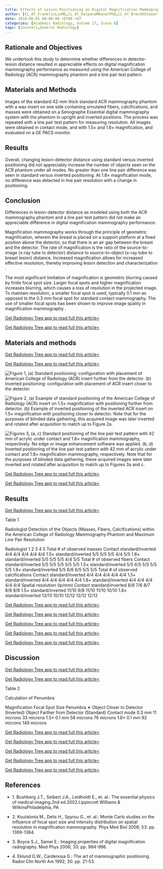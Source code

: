 ```yaml
---
title: Effects of Lesion Positioning on Digital Magnification Mammography Performance
author: [CL_AT_FranklinLiuMD,CL_AT_KalpanaMKanalPhD,CL_AT_BrentKStewartPhD,CL_AT_ConstanceDLehmanMDPhD]
date: 2010-06-01 00:00:00 +0700 +07
categories: [Academic Radiology, Volume 17, Issue 6]
tags: [Journals,General Radiology]
---
```

## Rationale and Objectives

We undertook this study to determine whether differences in detector-lesion distance resulted in appreciable effects on digital magnification mammography performance as measured using the American College of Radiology (ACR) mammography phantom and a line pair test pattern.

## Materials and Methods

Images of the standard 42-mm thick standard ACR mammography phantom with a wax insert on one side containing simulated fibers, calcifications, and masses were obtained on a Senographe Essential digital mammography system with the phantom in upright and inverted positions. The process was repeated with a line pair test pattern for measuring resolution. All images were obtained in contact mode, and with 1.5× and 1.8× magnification, and evaluated on a GE PACS monitor.

## Results

Overall, changing lesion-detector distance using standard versus inverted positioning did not appreciably increase the number of objects seen on the ACR phantom under all modes. No greater than one line pair difference was seen in standard versus inverted positioning. At 1.8× magnification mode, no difference was detected in line pair resolution with a change in positioning.

## Conclusion

Differences in lesion-detector distance as modeled using both the ACR mammography phantom and a line pair test pattern did not make an appreciable difference in digital magnification mammography performance.

Magnification mammography works through the principle of geometric magnification, wherein the breast is placed on a support platform at a fixed position above the detector, so that there is an air gap between the breast and the detector. The rate of magnification is the ratio of the source-to-image (x-ray tube to detector) distance to source-to-object (x-ray tube to breast lesion) distance. Increased magnification allows for increased effective resolution, thereby improving lesion detection and characterization .

The most significant limitation of magnification is geometric blurring caused by finite focal spot size. Larger focal spots and higher magnification increases blurring, which causes a loss of resolution in the projected image. To maintain resolution, a smaller focal spot is used, typically 0.1 mm as opposed to the 0.3 mm focal spot for standard contact mammography. The use of smaller focal spots has been shown to improve image quality in magnification mammography .

[Get Radiology Tree app to read full this article<](https://clinicalpub.com/app)

[Get Radiology Tree app to read full this article<](https://clinicalpub.com/app)

## Materials and methods

[Get Radiology Tree app to read full this article<](https://clinicalpub.com/app)

[Get Radiology Tree app to read full this article<](https://clinicalpub.com/app)

![Figure 1, (a) Standard positioning: configuration with placement of American College of Radiology (ACR) insert further from the detector. (b) Inverted positioning: configuration with placement of ACR insert closer to the detector.](https://storage.googleapis.com/dl.dentistrykey.com/clinical/EffectsofLesionPositioningonDigitalMagnificationMammographyPerformance/0_1s20S1076633210001224.jpg)

![Figure 2, (a) Example of standard positioning of the American College of Radiology (ACR) insert on 1.5× magnification with positioning further from detector. (b) Example of inverted positioning of the inverted ACR insert on 1.5× magnification with positioning closer to detector. Note that for the purposes of blinded data gathering, this acquired image was later inverted and rotated after acquisition to match up to Figure 2a.](https://storage.googleapis.com/dl.dentistrykey.com/clinical/EffectsofLesionPositioningonDigitalMagnificationMammographyPerformance/1_1s20S1076633210001224.jpg)

![Figures 3, (a, c) Standard positioning of the line pair test pattern with 42 mm of acrylic under contact and 1.8× magnification mammography, respectively. No edge or image enhancement software was applied. (b, d) Inverted positioning of the line pair test pattern with 42 mm of acrylic under contact and 1.8× magnification mammography, respectively. Note that for the purposes of blinded data gathering, these acquired images were later inverted and rotated after acquisition to match up to Figures 3a and c.](https://storage.googleapis.com/dl.dentistrykey.com/clinical/EffectsofLesionPositioningonDigitalMagnificationMammographyPerformance/2_1s20S1076633210001224.jpg)

[Get Radiology Tree app to read full this article<](https://clinicalpub.com/app)

[Get Radiology Tree app to read full this article<](https://clinicalpub.com/app)

## Results

[Get Radiology Tree app to read full this article<](https://clinicalpub.com/app)

Table 1


Radiologist Detection of the Objects (Masses, Fibers, Calcifications) within the American College of Radiology Mammography Phantom and Maximum Line Pair Resolution


Radiologist 1 2 3 4 5 Total # of observed masses Contact standard/inverted 4/4 4/4 4/4 4/4 4/4 1.5× standard/inverted 5/5 5/5 5/5 4/4 5/5 1.8× standard/inverted 5/5 5/5 5/5 4/4 5/5 Total # of observed fibers Contact standard/inverted 5/5 5/5 5/5 5/5 5/5 1.5× standard/inverted 5/5 6/5 5/5 5/5 5/5 1.8× standard/inverted 5/5 6/6 6/5 5/5 5/5 Total # of observed calcifications Contact standard/inverted 4/4 4/4 4/4 4/4 4/4 1.5× standard/inverted 4/4 4/4 4/4 4/4 4/4 1.8× standard/inverted 4/4 4/4 4/4 4/4 4/4 Spatial resolution (lp/mm) Contact standard/inverted 8/8 7/6 8/7 8/8 8/8 1.5× standard/inverted 11/10 9/8 11/10 11/10 10/10 1.8× standard/inverted 13/13 10/10 12/12 12/12 12/12

[Get Radiology Tree app to read full this article<](https://clinicalpub.com/app)

[Get Radiology Tree app to read full this article<](https://clinicalpub.com/app)

[Get Radiology Tree app to read full this article<](https://clinicalpub.com/app)

[Get Radiology Tree app to read full this article<](https://clinicalpub.com/app)

[Get Radiology Tree app to read full this article<](https://clinicalpub.com/app)

## Discussion

[Get Radiology Tree app to read full this article<](https://clinicalpub.com/app)

[Get Radiology Tree app to read full this article<](https://clinicalpub.com/app)

Table 2


Calculation of Penumbra


Magnification Focal Spot Size Penumbra  ∗  Object Closer to Detector (Inverted) Object Farther from Detector (Standard) Contact mode 0.3 mm 11 microns 33 microns 1.5× 0.1 mm 58 microns 76 microns 1.8× 0.1 mm 92 microns 149 microns

[Get Radiology Tree app to read full this article<](https://clinicalpub.com/app)

[Get Radiology Tree app to read full this article<](https://clinicalpub.com/app)

[Get Radiology Tree app to read full this article<](https://clinicalpub.com/app)

[Get Radiology Tree app to read full this article<](https://clinicalpub.com/app)

[Get Radiology Tree app to read full this article<](https://clinicalpub.com/app)

## References

- 1\. Bushberg J.T., Seibert J.A., Leidholdt E., et. al.: The essential physics of medical imaging.2nd ed.2002.Lippincott Williams & WilkinsPhiladelphia, PA


- 2\. Koutalonis M., Delis H., Spyrou G., et. al.: Monte Carlo studies on the influence of focal spot size and intensity distribution on spatial resolution in magnification mammography. Phys Med Biol 2008; 53: pp. 1369-1384.


- 3\. Boyce S.J., Samei E.: Imaging properties of digital magnification radiography. Med Phys 2006; 33: pp. 984-996.


- 4\. Eklund G.W., Cardenosa G.: The art of mammographic positioning. Radiol Clin North Am 1992; 30: pp. 21-53.